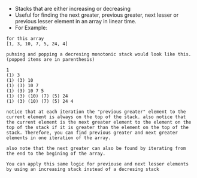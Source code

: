 - Stacks that are either increasing or decreasing 
- Useful for finding the next greater, previous greater, next lesser or previous lesser element in an array in linear time.
- For Example:
```
for this array
[1, 3, 10, 7, 5, 24, 4]

puhsing and popping a decresing monotonic stack would look like this. (popped items are in parenthesis)

1
(1) 3
(1) (3) 10 
(1) (3) 10 7
(1) (3) 10 7 5 
(1) (3) (10) (7) (5) 24
(1) (3) (10) (7) (5) 24 4

notice that at each iteration the "previous greater" element to the current element is always on the top of the stack. also notice that the current element is the next greater element to the element on the top of the stack if it is greater than the element on the top of the stack. Therefore, you can find previous greater and next greater elements in one iteration of the array. 

also note that the next greater can also be found by iterating from the end to the begining of the array.  

You can apply this same logic for previouse and next lesser elements by using an increasing stack instead of a decresing stack 
```